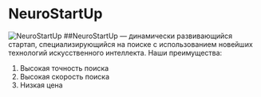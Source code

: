 
# NeuroStartUp
![NeuroStartUp](https://netology-code.github.io/git-homeworks/introduction/assets/logo.png)
##NeuroStartUp — динамически развивающийся стартап, специализирующийся на поиске с использованием новейших технологий искусственного интеллекта.
Наши преимущества:
1. Высокая точность поиска
2. Высокая скорость поиска
3. Низкая цена